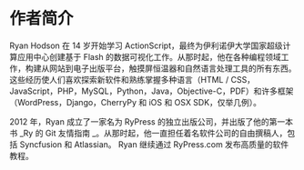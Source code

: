 # 作者简介

Ryan Hodson 在 14 岁开始学习 ActionScript，最终为伊利诺伊大学国家超级计算应用中心创建基于 Flash 的数据可视化工作。从那时起，他在各种编程领域工作，构建从网站到电子出版平台，触摸屏恒温器和自然语言处理工具的所有东西。这些经历使人们喜欢探索新软件和熟练掌握多种语言（HTML / CSS，JavaScript，PHP，MySQL，Python，Java，Objective-C，PDF）和许多框架（WordPress，Django，CherryPy 和 iOS 和 OSX SDK，仅举几例）。

2012 年，Ryan 成立了一家名为 RyPress 的独立出版公司，并出版了他的第一本书 _Ry 的 Git 友情指南 _。从那时起，他一直担任着名软件公司的自由撰稿人，包括 Syncfusion 和 Atlassian。 Ryan 继续通过 RyPress.com 发布高质量的软件教程。